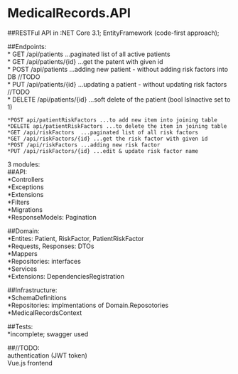 # MedicalRecords.API
##RESTFul API in :NET Core 3.1; EntityFramework (code-first approach); 

##Endpoints:  
    * GET /api/patients  ...paginated list of all active patients  
    * GET /api/patients/{id} ...get the patent with given id      
    * POST /api/patients  ...adding new patient - without adding risk factors into DB //TODO      
    * PUT /api/patients/{id} ...updating a patient - without updating risk factors //TODO      
    * DELETE /api/patients/{id} ...soft delete of the patient (bool IsInactive set to 1)  
    
    *POST api/patientRiskFactors ...to add new item into joining table  
    *DELETE api/patientRiskFactors ...to delete the item in joining table  
    *GET /api/riskFactors  ...paginated list of all risk factors  
    *GET /api/riskFactors/{id} ...get the risk factor with given id  
    *POST /api/riskFactors ...adding new risk factor  
    *PUT /api/riskFactors/{id} ...edit & update risk factor name  
    
3 modules:  
##API:   
    *Controllers  
    *Exceptions  
    *Extensions  
    *Filters   
    *Migrations  
    *ResponseModels: Pagination  
    
##Domain:   
    *Entites: Patient, RiskFactor, PatientRiskFactor  
    *Requests, Responses: DTOs  
    *Mappers  
    *Repositories: interfaces  
    *Services  
    *Extensions: DependenciesRegistration  
    
##Infrastructure:   
    *SchemaDefinitions  
    *Repositories: implmentations of Domain.Reposotories  
    *MedicalRecordsContext  
    
##Tests:   
    *incomplete; swagger used  
    
##//TODO:  
authentication (JWT token)  
Vue.js frontend  
